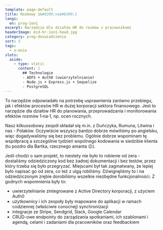 ```yaml
---
template: page-default
title: Rozmowy 1&#8209;na&#8209;1
langs:
  en: prog-1on1
excerpt: Narzędzie dla działów HR do rozmów z pracownikami
headerImage: mid-hr-1on1-head.jpg
category: prog-doswiadczenia
sort: 2
tags:
  - o-mnie
slots:
  aside:
    - type: static
      content: |
        ## Technologie
        - ADFS + Auth0 (uwierzytelnianie)
        - Node.js + Express.js + Sequelize
        - PostgreSQL
---
```

To narzędzie odpowiadało na potrzebę usprawnienia zarówno przebiegu, jak i efektów procesów HR w dużej korporacji sektora finansowego. Jest to narzędzie dla działów HR do planowania, przeprowadzania i monitorowania efektów rozmów 1&#8209;na&#8209;1, np. ocen rocznych. 

Nasz kilkuosobowy zespół składał się m.in. z Duńczyka, Rumuna, Litwina i nas - Polaków. Oczywiście wszyscy bardzo dobrze mówiliśmy po angielsku, więc dogadywaliśmy się bez problemu. Ogólnie dobrze wspominam tę współpracę a szczególnie tydzień wspólnego kodowania w siedzibie klienta (tu pozdro dla Bartka, rzecznego amanta 😉). 

Jeśli chodzi o sam projekt, to niestety nie było to robienie od zera - dostaliśmy odziedziczony kod bez żadnej dokumentacji i bez testów, przez który trzeba się było przegryzać. Miejscami był tak zagmatwany, że lepiej było napisać go od zera, co też z ulgą robiliśmy. Dźwignęliśmy to i na odziedziczonym zrębie dorobiliśmy wszelkie niezbędne funkcjonalności. Z godnych wspomnienia były to:

- uwierzytelnianie zintegrowane z Active Directory korporacji, z użyciem Auth0
- użytkownicy i ich zespoły były mapowane do aplikacji w ramach codziennej (właściwie conocnej) synchronizacji
- integracje ze Stripe, Sendgrid, Slack, Google Calendar
- CRUD-owe endpointy do zarządzania spotkaniami, ich szablonami i agendą, celami i zadaniami dla pracowników oraz feedbackiem
